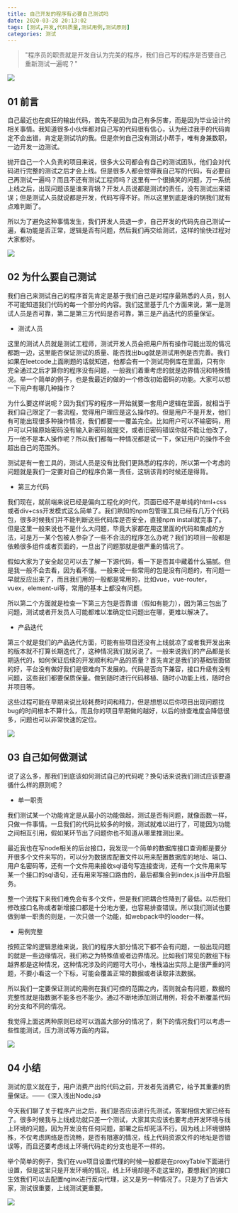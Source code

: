 ```yaml
---
title: 自己开发的程序有必要自己测试吗
date: 2020-03-28 20:13:02
tags: [测试,开发,代码质量,测试用例,测试原则]
categories: 测试
---
```


> "程序员的职责就是开发自认为完美的程序，我们自己写的程序是否要自己重新测试一遍呢？"

![](../common/1.gif)



## 01 前言



自己最近也在疯狂的输出代码，首先不是因为自己有多厉害，而是因为毕业设计的相关事情。我知道很多小伙伴都对自己写的代码很有信心，认为经过我手的代码肯定不会出错，肯定是测试坑的我。但是奈何自己没有测试小帮手，唯有身兼数职，一边开发一边测试。

抛开自己一个人负责的项目来说，很多大公司都会有自己的测试团队，他们会对代码进行完整的测试之后才会上线。但是很多人都会觉得我自己写的代码，有必要自己再测试一遍吗？而且不还有测试工程师吗？这里有一个很搞笑的问题，万一系统上线之后，出现问题该是谁来背锅？开发人员说都是测试的责任，没有测试出来错误；但是测试人员就说都是开发，代码写得不好。所以这里到底是谁的锅我们就有点难判断了。

所以为了避免这种事情发生，我们开发人员退一步，自己开发的代码先自己测试一遍，看功能是否正常，逻辑是否有问题，然后我们再交给测试，这样的愉快过程对大家都好。

![](./img/1.png)

## 02 为什么要自己测试



我们自己来测试自己的程序首先肯定是基于我们自己是对程序最熟悉的人员，别人不可能知道我们代码的每一个部分的内容。我们这里基于几个方面来说，第一是测试人员是否可靠，第二是第三方代码是否可靠，第三是产品迭代的质量保证。

- 测试人员

这里的测试人员就是测试工程师，测试开发人员会把用户所有操作可能出现的情况都跑一边，这里能否保证测试的质量、能否找出bug就是测试用例是否完善。我们如果在leetcode上面刷题的话就知道，他都会有一个测试用例库在里面，只有你完全通过之后才算你的程序没有问题，一般我们着重考虑的就是边界情况和特殊情况。举一个简单的例子，也是我最近的做的一个修改初始密码的功能。大家可以想一下用户有哪几种操作？

为什么要这样说呢？因为我们写的程序一开始就要一套用户逻辑在里面，就相当于我们自己限定了一套流程，觉得用户理应是这么操作的。但是用户不是开发，他们有可能出现很多种操作情况，我们都要一一覆盖完全。比如用户可以不输密码，用户可以只输原始密码没有输入新密码就提交，或者旧密码错误你就不能让他改了，万一他不是本人操作呢？所以我们都每一种情况都是试一下，保证用户的操作不会超出自己的范围外。

测试是有一套工具的，测试人员是没有比我们更熟悉的程序的，所以第一个考虑的问题就是我们一定要对自己的程序负第一责任，这锅该背的时候还是得背。

- 第三方代码

我们现在，就前端来说已经是偏向工程化的时代，页面已经不是单纯的html+css或者div+css开发模式这么简单了。我们熟知的npm包管理工具已经有几万个代码包，很多时候我们并不能判断这些代码库是否安全，直接npm install就完事了。但是这里一般来说也不是什么大问题，毕竟大家都在用这里面的代码和集成的方法，可是万一某个包被人参杂了一些不合法的程序怎么办呢？我们的项目一般都是依赖很多组件或者页面的，一旦出了问题那就是很严重的情况了。

假如大家为了安全起见可以去了解一下源代码，看一下是否其中藏着什么猫腻。但是我一般不会去看，因为看不懂。一般来说一些常用的包是没有问题的，有问题一早就反应出来了，而且我们用的一般都是常用的，比如vue，vue-router，vuex，element-ui等，常用的基本上都没有问题。

所以第二个方面就是检查一下第三方包是否靠谱（假如有能力），因为第三包出了问题，测试或者开发员人可能都难以准确定位问题出在哪，更难以解决了。

- 产品迭代

第三个就是我们的产品迭代方面，可能有些项目还没有上线就凉了或者我开发出来的版本就不打算长期迭代了，这种情况我们就另说了。一般来说我们的产品都是长期迭代的，如何保证后续的开发顺利和产品的质量？首先肯定是我们的基础层面做的好，平台没有做好我们是很难向下发展的。代码是否向下兼容，接口升级有没有问题，这些我们都要保质保量。做到随时进行代码移植、随时小功能上线，随时合并项目等。

这些过程可能在早期来说比较耗费时间和精力，但是想想以后你项目出现问题找bug的时间根本不算什么，而且你的项目早期做的越好，以后的排查难度会降低很多，问题也可以非常快速的定位。

![](./img/2.png)

## 03 自己如何做测试



说了这么多，那我们到底该如何测试自己的代码呢？换句话来说我们测试应该要遵循什么样的原则呢？

- 单一职责

我们测试某一个功能肯定是从最小的功能做起，测试是否有问题，就像函数一样，只做一件事情。一旦我们的代码比较多的时候，测试就难以进行了，可能因为功能之间相互引用，假如某环节出了问题你也不知道从哪里推测出来。

最近我也在写node相关的后台接口，我发现一个简单的数据库接口查询都是要分开很多个文件来写的，可以分为数据库配置文件以用来配置数据库的地址、端口、用户名密码等，还有一个文件用来接收sql语句写连接查询，还有一个文件用来写某一个接口的sql语句，还有用来写接口路由的，最后都集合到index.js当中开启服务。

整一个流程下来我们难免会有多个文件，但是我们把耦合性降到了最低。以后我们修改接口名称或者新增接口都是十分地方便，也容易排查错误。所以我们测试也要做到单一职责的则是，一次只做一个功能，如webpack中的loader一样。

- 用例完整

按照正常的逻辑思维来说，我们的程序大部分情况下都不会有问题，一般出现问题的就是一些边缘情况，我们称之为特殊值或者边界情况。比如我们常见的数组下标越界都是这种情况，这种情况涉及的问题可大可小，堆栈溢出实际上是很严重的问题，不要小看这一个下标，可能会覆盖正常的数据或者读取非法数据。

所以我们一定要保证测试的用例在我们可控的范围之内，否则就会有问题，数据的完整性就是指数据不能多也不能少。通过不断地添加测试用例，将会不断覆盖代码的分支和不同的情况。

我觉得上面这两种原则已经可以涵盖大部分的情况了，剩下的情况我们可以考虑一些性能测试，压力测试等方面的内容。

![](./img/3.png)

## 04 小结



测试的意义就在于，用户消费产出的代码之前，开发者先消费它，给予其重要的质量保证。——《深入浅出Node.js》

今天我们聊了关于程序产出之后，我们是否应该进行先测试，答案相信大家已经有了。很多时候我与上线成功就只差一个测试，大家其实应该也要考虑开发环境与线上环境的问题，因为开发没有任何问题，部署之后却死活不行。因为线上环境很特殊，不仅考虑网络是否流畅，是否有阻塞的情况，线上代码资源文件的地址是否错误等，而且还要考虑线上环境代码走的分支也是不一样的。

举个简单的例子，我们在vue项目设置代理的时候一般都是在proxyTable下面进行设置，但是这里只是开发环境的情况，线上环境却是不走这里的，要想我们的接口生效我们可以去配置nginx进行反向代理，这又是另一种情况了。只是为了告诉大家，测试很重要，上线测试更重要。



![](../common/2.gif)





